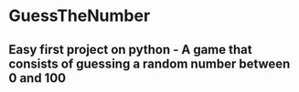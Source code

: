 # GuessTheNumber
## Easy first project on python - A game that consists of guessing a random number between 0 and 100
